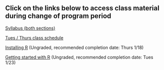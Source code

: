 ## Click on the links below to access class material during change of program period

[Syllabus (both sections)](Syllabus_Spring_2018.md)

[Tues / Thurs class schedule](Tues_Thurs_Schedule.md)

[Installing R](R/InstallingR.md)
(Ungraded, recommended completion date: Thurs 1/18)

[Getting started with R](R/GettingStartedwithR.md)
(Ungraded, recommended completion date: Tues 1/23)
